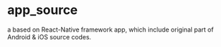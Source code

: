 # app_source
a based on React-Native framework app, which include original part of Android &amp; iOS source codes.
